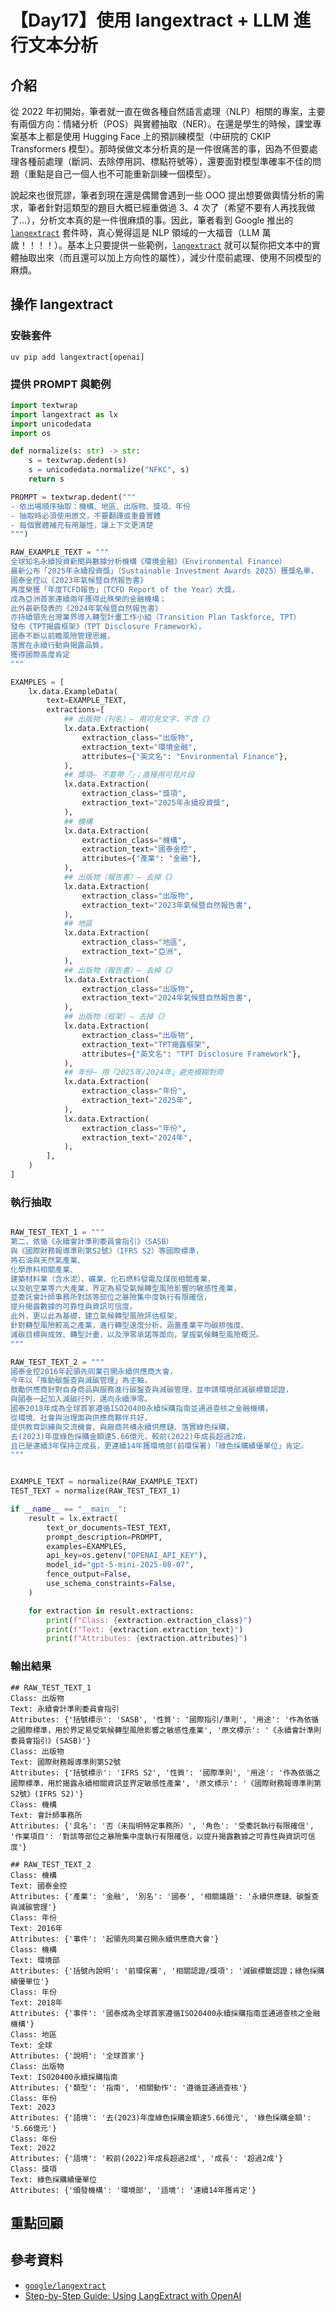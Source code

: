 # 【Day17】使用 langextract + LLM 進行文本分析

## 介紹

從 2022 年初開始，筆者就一直在做各種自然語言處理（NLP）相關的專案，主要有兩個方向：情緒分析（POS）與實體抽取（NER）。在還是學生的時候，課堂專案基本上都是使用 Hugging Face 上的預訓練模型（中研院的 CKIP Transformers 模型）。那時侯做文本分析真的是一件很痛苦的事，因為不但要處理各種前處理（斷詞、去除停用詞、標點符號等），還要面對模型準確率不佳的問題（重點是自己一個人也不可能重新訓練一個模型）。

說起來也很荒謬，筆者到現在還是偶爾會遇到一些 OOO 提出想要做輿情分析的需求，筆者針對這類型的題目大概已經重做過 3、4 次了（希望不要有人再找我做了...），分析文本真的是一件很麻煩的事。因此，筆者看到 Google 推出的 [`langextract`](https://github.com/google/langextract) 套件時，真心覺得這是 NLP 領域的一大福音（LLM 萬歲！！！！）。基本上只要提供一些範例，[`langextract`](https://github.com/google/langextract) 就可以幫你把文本中的實體抽取出來（而且還可以加上方向性的屬性），減少什麼前處理、使用不同模型的麻煩。

## 操作 langextract

### 安裝套件

```shell
uv pip add langextract[openai]
```

### 提供 PROMPT 與範例

```python
import textwrap
import langextract as lx
import unicodedata
import os

def normalize(s: str) -> str:
    s = textwrap.dedent(s)
    s = unicodedata.normalize("NFKC", s)
    return s

PROMPT = textwrap.dedent("""
- 依出場順序抽取：機構、地區、出版物、獎項、年份
- 抽取時必須使用原文，不要翻譯或重疊實體
- 每個實體補充有用屬性，讓上下文更清楚
""")

RAW_EXAMPLE_TEXT = """
全球知名永續投資新聞與數據分析機構《環境金融》（Environmental Finance）
最新公布「2025年永續投資獎」（Sustainable Investment Awards 2025）獲獎名單，
國泰金控以《2023年氣候暨自然報告書》
再度榮獲「年度TCFD報告」（TCFD Report of the Year）大獎，
成為亞洲首家連續兩年獲得此殊榮的金融機構；
此外最新發表的《2024年氣候暨自然報告書》
亦持續領先台灣業界導入轉型計畫工作小組（Transition Plan Taskforce, TPT）
發布《TPT揭露框架》（TPT Disclosure Framework），
國泰不斷以前瞻風險管理思維，
落實在永續行動與揭露品質，
獲得國際高度肯定
"""

EXAMPLES = [
    lx.data.ExampleData(
        text=EXAMPLE_TEXT,
        extractions=[
            ## 出版物（刊名）— 用可見文字，不含《》
            lx.data.Extraction(
                extraction_class="出版物",
                extraction_text="環境金融",
                attributes={"英文名": "Environmental Finance"},
            ),
            ## 獎項— 不要帶「」；直接用可見片段
            lx.data.Extraction(
                extraction_class="獎項",
                extraction_text="2025年永續投資獎",
            ),
            ## 機構
            lx.data.Extraction(
                extraction_class="機構",
                extraction_text="國泰金控",
                attributes={"產業": "金融"},
            ),
            ## 出版物（報告書）— 去掉《》
            lx.data.Extraction(
                extraction_class="出版物",
                extraction_text="2023年氣候暨自然報告書",
            ),
            ## 地區
            lx.data.Extraction(
                extraction_class="地區",
                extraction_text="亞洲",
            ),
            ## 出版物（報告書）— 去掉《》
            lx.data.Extraction(
                extraction_class="出版物",
                extraction_text="2024年氣候暨自然報告書",
            ),
            ## 出版物（框架）— 去掉《》
            lx.data.Extraction(
                extraction_class="出版物",
                extraction_text="TPT揭露框架",
                attributes={"英文名": "TPT Disclosure Framework"},
            ),
            ## 年份— 用「2025年/2024年」避免模糊對齊
            lx.data.Extraction(
                extraction_class="年份",
                extraction_text="2025年",
            ),
            lx.data.Extraction(
                extraction_class="年份",
                extraction_text="2024年",
            ),
        ],
    )
]
```

### 執行抽取

```python

RAW_TEST_TEXT_1 = """
第二，依循《永續會計準則委員會指引》（SASB）
與《國際財務報導準則第S2號》（IFRS S2）等國際標準，
將石油與天然氣產業、
化學原料相關產業、
建築材料業（含水泥）、礦業、化石燃料發電及煤炭相關產業，
以及航空業等六大產業，界定為易受氣候轉型風險影響的敏感性產業，
並委託會計師事務所對該等部位之暴險集中度執行有限確信，
提升揭露數據的可靠性與資訊可信度。
此外，更以此為基礎，建立氣候轉型風險評估框架，
針對轉型風險較高之產業，進行轉型速度分析，涵蓋產業平均碳排強度、
減碳目標與成效、轉型計畫，以及淨零承諾等面向，掌握氣候轉型風險概況。
"""

RAW_TEST_TEXT_2 = """
國泰金控2016年起領先同業召開永續供應商大會，
今年以「推動碳盤查與減碳管理」為主軸，
鼓勵供應商針對自身商品與服務進行碳盤查與減碳管理，並申請環境部減碳標籤認證，
與國泰一起加入減碳行列，邁向永續淨零。
國泰2018年成為全球首家遵循ISO20400永續採購指南並通過查核之金融機構，
從環境、社會與治理面與供應商夥伴共好，
提供教育訓練與交流機會、與廠商共構永續供應鏈、落實綠色採購，
去(2023)年度綠色採購金額達5.66億元，較前(2022)年成長超過2成，
且已是連續3年保持正成長，更連續14年獲環境部(前環保署)「綠色採購績優單位」肯定。
"""


EXAMPLE_TEXT = normalize(RAW_EXAMPLE_TEXT)
TEST_TEXT = normalize(RAW_TEST_TEXT_1)

if __name__ == "__main__":
    result = lx.extract(
        text_or_documents=TEST_TEXT,
        prompt_description=PROMPT,
        examples=EXAMPLES,
        api_key=os.getenv("OPENAI_API_KEY"),
        model_id="gpt-5-mini-2025-08-07",
        fence_output=False,
        use_schema_constraints=False,
    )

    for extraction in result.extractions:
        print(f"Class: {extraction.extraction_class}")
        print(f"Text: {extraction.extraction_text}")
        print(f"Attributes: {extraction.attributes}")
```

### 輸出結果

```shell
## RAW_TEST_TEXT_1
Class: 出版物
Text: 永續會計準則委員會指引
Attributes: {'括號標示': 'SASB', '性質': '國際指引/準則', '用途': '作為依循之國際標準，用於界定易受氣候轉型風險影響之敏感性產業', '原文標示': '《永續會計準則委員會指引》(SASB)'}
Class: 出版物
Text: 國際財務報導準則第S2號
Attributes: {'括號標示': 'IFRS S2', '性質': '國際準則', '用途': '作為依循之國際標準，用於揭露永續相關資訊並界定敏感性產業', '原文標示': '《國際財務報導準則第S2號》(IFRS S2)'}
Class: 機構
Text: 會計師事務所
Attributes: {'具名': '否（未指明特定事務所）', '角色': '受委託執行有限確信', '作業項目': '對該等部位之暴險集中度執行有限確信，以提升揭露數據之可靠性與資訊可信度'}
```

```shell
## RAW_TEST_TEXT_2
Class: 機構
Text: 國泰金控
Attributes: {'產業': '金融', '別名': '國泰', '相關議題': '永續供應鏈、碳盤查與減碳管理'}
Class: 年份
Text: 2016年
Attributes: {'事件': '起領先同業召開永續供應商大會'}
Class: 機構
Text: 環境部
Attributes: {'括號內說明': '前環保署', '相關認證/獎項': '減碳標籤認證；綠色採購績優單位'}
Class: 年份
Text: 2018年
Attributes: {'事件': '國泰成為全球首家遵循ISO20400永續採購指南並通過查核之金融機構'}
Class: 地區
Text: 全球
Attributes: {'說明': '全球首家'}
Class: 出版物
Text: ISO20400永續採購指南
Attributes: {'類型': '指南', '相關動作': '遵循並通過查核'}
Class: 年份
Text: 2023
Attributes: {'語境': '去(2023)年度綠色採購金額達5.66億元', '綠色採購金額': '5.66億元'}
Class: 年份
Text: 2022
Attributes: {'語境': '較前(2022)年成長超過2成', '成長': '超過2成'}
Class: 獎項
Text: 綠色採購績優單位
Attributes: {'頒發機構': '環境部', '語境': '連續14年獲肯定'}
```

## 重點回顧

## 參考資料

- [`google/langextract`](https://github.com/google/langextract)
- [Step-by-Step Guide: Using LangExtract with OpenAI](https://www.telerik.com/blogs/step-by-step-guide-using-langextract-openai)